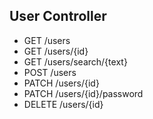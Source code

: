## User Controller

* GET /users
* GET /users/{id}
* GET /users/search/{text}
* POST /users
* PATCH /users/{id}
* PATCH /users/{id}/password
* DELETE /users/{id}
